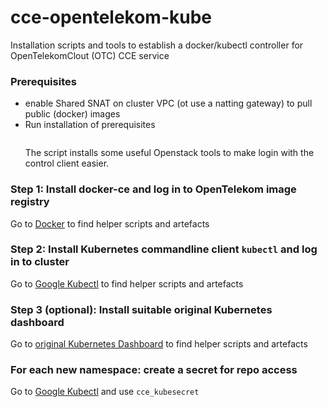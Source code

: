 # cce-opentelekom-kube
Installation scripts and tools to establish a docker/kubectl controller for OpenTelekomClout (OTC) CCE service


### Prerequisites
- enable Shared SNAT on cluster VPC (ot use a natting gateway) to pull public (docker) images
- Run installation of prerequisites
  ```> install-requirements
  ```
  The script installs some useful Openstack tools to make login with the control client easier.

### Step 1: Install docker-ce and log in to OpenTelekom image registry
Go to [Docker](./docker)
to find helper scripts and artefacts

### Step 2: Install Kubernetes commandline client `kubectl` and log in to cluster
Go to [Google Kubectl](./kubectl)
to find helper scripts and artefacts

### Step 3 (optional): Install suitable original Kubernetes dashboard
Go to [original Kubernetes Dashboard](./dashboard)
to find helper scripts and artefacts

### For each new namespace: create a secret for repo access
Go to [Google Kubectl](./kubectl)
and use `cce_kubesecret `
